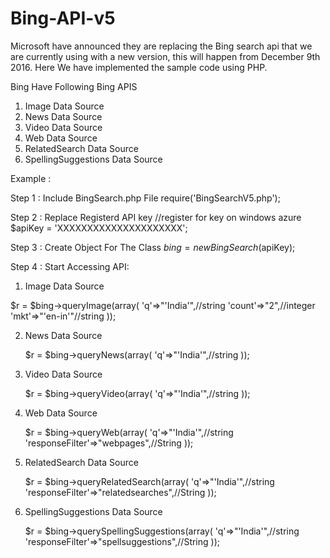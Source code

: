 # Bing-API-v5


Microsoft have announced they are replacing the Bing search api that we are currently using  with a new version, this will happen from December 9th 2016.
Here We have implemented the sample code using PHP.

Bing Have Following Bing APIS

1. Image Data Source
2. News Data Source
3. Video Data Source
4. Web Data Source
5. RelatedSearch Data Source
6. SpellingSuggestions Data Source

Example :

Step 1 : Include BingSearch.php File
require('BingSearchV5.php');
	
Step 2 : Replace Registerd API key
	//register for key on windows azure
	$apiKey = 'XXXXXXXXXXXXXXXXXXXXX';

Step 3 : Create Object For The Class
	$bing = new BingSearch($apiKey);

Step 4 : Start Accessing API:

1. Image Data Source

  $r = $bing->queryImage(array(
		'q'=>"'India'",//string
		'count'=>"2",//integer
		'mkt'=>"'en-in'"//string
	));

2. News Data Source

	$r = $bing->queryNews(array(
	 	'q'=>"'India'",//string
	));	

3. Video Data Source

 	$r = $bing->queryVideo(array(
	 	'q'=>"'India'",//string
	));

4. Web Data Source

	$r = $bing->queryWeb(array(
	 	'q'=>"'India'",//string
	 	'responseFilter'=>"webpages",//String
	));

5. RelatedSearch Data Source

	$r = $bing->queryRelatedSearch(array(
	 	'q'=>"'India'",//string
	 	'responseFilter'=>"relatedsearches",//String
	));

6. SpellingSuggestions Data Source

	$r = $bing->querySpellingSuggestions(array(
	 	'q'=>"'India'",//string
	 	'responseFilter'=>"spellsuggestions",//String
	));
